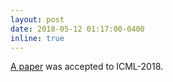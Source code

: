 ```yaml
---
layout: post
date: 2018-05-12 01:17:00-0400
inline: true
---
```


[A paper](http://proceedings.mlr.press/v80/lee18a/lee18a.pdf) was accepted to ICML-2018.
